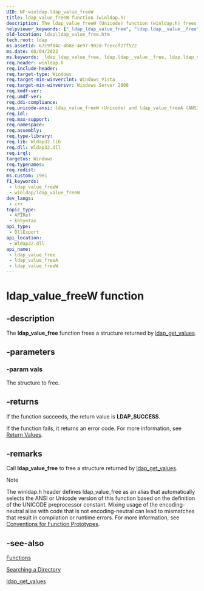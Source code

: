 ```yaml
---
UID: NF:winldap.ldap_value_freeW
title: ldap_value_freeW function (winldap.h)
description: The ldap_value_freeW (Unicode) function (winldap.h) frees a structure returned by ldap_get_values.
helpviewer_keywords: ["_ldap_ldap_value_free", "ldap.ldap__value__free", "ldap.ldap_value_free", "ldap_value_free", "ldap_value_free function [LDAP]", "ldap_value_freeW", "winldap/ldap_value_free", "winldap/ldap_value_freeW"]
old-location: ldap\ldap_value_free.htm
tech.root: ldap
ms.assetid: 67c9f04c-4b8e-4e97-902d-fceccf27f522
ms.date: 08/04/2022
ms.keywords: _ldap_ldap_value_free, ldap.ldap__value__free, ldap.ldap_value_free, ldap_value_free, ldap_value_free function [LDAP], ldap_value_freeA, ldap_value_freeW, winldap/ldap_value_free, winldap/ldap_value_freeA, winldap/ldap_value_freeW
req.header: winldap.h
req.include-header: 
req.target-type: Windows
req.target-min-winverclnt: Windows Vista
req.target-min-winversvr: Windows Server 2008
req.kmdf-ver: 
req.umdf-ver: 
req.ddi-compliance: 
req.unicode-ansi: ldap_value_freeW (Unicode) and ldap_value_freeA (ANSI)
req.idl: 
req.max-support: 
req.namespace: 
req.assembly: 
req.type-library: 
req.lib: Wldap32.lib
req.dll: Wldap32.dll
req.irql: 
targetos: Windows
req.typenames: 
req.redist: 
ms.custom: 19H1
f1_keywords:
 - ldap_value_freeW
 - winldap/ldap_value_freeW
dev_langs:
 - c++
topic_type:
 - APIRef
 - kbSyntax
api_type:
 - DllExport
api_location:
 - Wldap32.dll
api_name:
 - ldap_value_free
 - ldap_value_freeA
 - ldap_value_freeW
---
```


# ldap_value_freeW function


## -description

The <b>ldap_value_free</b> function frees a structure returned by 
<a href="/previous-versions/windows/desktop/api/winldap/nf-winldap-ldap_get_values">ldap_get_values</a>.

## -parameters

### -param vals

The structure to free.

## -returns

If the function succeeds, the return value is <b>LDAP_SUCCESS</b>.

If the function fails, it returns an error code. For more information, see <a href="/previous-versions/windows/desktop/ldap/return-values">Return Values</a>.

## -remarks

Call <b>ldap_value_free</b> to free a structure returned by <a href="/previous-versions/windows/desktop/api/winldap/nf-winldap-ldap_get_values">ldap_get_values</a>.





> [!NOTE]
> The winldap.h header defines ldap_value_free as an alias that automatically selects the ANSI or Unicode version of this function based on the definition of the UNICODE preprocessor constant. Mixing usage of the encoding-neutral alias with code that is not encoding-neutral can lead to mismatches that result in compilation or runtime errors. For more information, see [Conventions for Function Prototypes](/windows/win32/intl/conventions-for-function-prototypes).

## -see-also

<a href="/previous-versions/windows/desktop/ldap/functions">Functions</a>



<a href="/previous-versions/windows/desktop/ldap/searching-a-directory">Searching a Directory</a>



<a href="/previous-versions/windows/desktop/api/winldap/nf-winldap-ldap_get_values">ldap_get_values</a>
